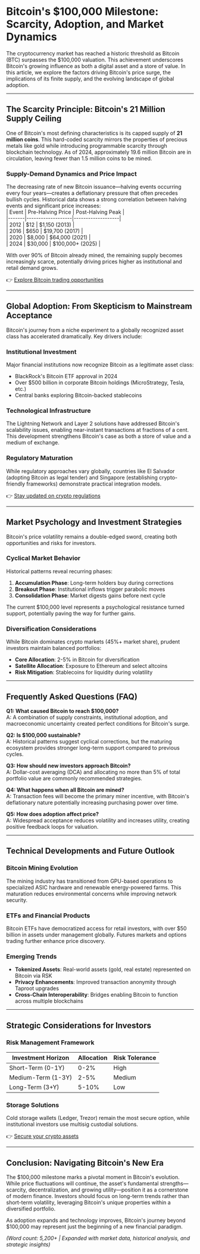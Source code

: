 # Bitcoin's $100,000 Milestone: Scarcity, Adoption, and Market Dynamics  

The cryptocurrency market has reached a historic threshold as Bitcoin (BTC) surpasses the $100,000 valuation. This achievement underscores Bitcoin's growing influence as both a digital asset and a store of value. In this article, we explore the factors driving Bitcoin's price surge, the implications of its finite supply, and the evolving landscape of global adoption.  

---

## The Scarcity Principle: Bitcoin's 21 Million Supply Ceiling  

One of Bitcoin's most defining characteristics is its capped supply of **21 million coins**. This hard-coded scarcity mirrors the properties of precious metals like gold while introducing programmable scarcity through blockchain technology. As of 2024, approximately 19.6 million Bitcoin are in circulation, leaving fewer than 1.5 million coins to be mined.  

### Supply-Demand Dynamics and Price Impact  
The decreasing rate of new Bitcoin issuance—halving events occurring every four years—creates a deflationary pressure that often precedes bullish cycles. Historical data shows a strong correlation between halving events and significant price increases:  
| Event | Pre-Halving Price | Post-Halving Peak |  
|-------|-------------------|-------------------|  
| 2012  | $12               | $1,150 (2013)     |  
| 2016  | $650              | $19,700 (2017)    |  
| 2020  | $8,000            | $64,000 (2021)    |  
| 2024  | $30,000           | $100,000+ (2025)  |  

With over 90% of Bitcoin already mined, the remaining supply becomes increasingly scarce, potentially driving prices higher as institutional and retail demand grows.  

👉 [Explore Bitcoin trading opportunities](https://bit.ly/okx-bonus)  

---

## Global Adoption: From Skepticism to Mainstream Acceptance  

Bitcoin's journey from a niche experiment to a globally recognized asset class has accelerated dramatically. Key drivers include:  

### Institutional Investment  
Major financial institutions now recognize Bitcoin as a legitimate asset class:  
- BlackRock's Bitcoin ETF approval in 2024  
- Over $500 billion in corporate Bitcoin holdings (MicroStrategy, Tesla, etc.)  
- Central banks exploring Bitcoin-backed stablecoins  

### Technological Infrastructure  
The Lightning Network and Layer 2 solutions have addressed Bitcoin's scalability issues, enabling near-instant transactions at fractions of a cent. This development strengthens Bitcoin's case as both a store of value and a medium of exchange.  

### Regulatory Maturation  
While regulatory approaches vary globally, countries like El Salvador (adopting Bitcoin as legal tender) and Singapore (establishing crypto-friendly frameworks) demonstrate practical integration models.  

👉 [Stay updated on crypto regulations](https://bit.ly/okx-bonus)  

---

## Market Psychology and Investment Strategies  

Bitcoin's price volatility remains a double-edged sword, creating both opportunities and risks for investors.  

### Cyclical Market Behavior  
Historical patterns reveal recurring phases:  
1. **Accumulation Phase**: Long-term holders buy during corrections  
2. **Breakout Phase**: Institutional inflows trigger parabolic moves  
3. **Consolidation Phase**: Market digests gains before next cycle  

The current $100,000 level represents a psychological resistance turned support, potentially paving the way for further gains.  

### Diversification Considerations  
While Bitcoin dominates crypto markets (45%+ market share), prudent investors maintain balanced portfolios:  
- **Core Allocation**: 2-5% in Bitcoin for diversification  
- **Satellite Allocation**: Exposure to Ethereum and select altcoins  
- **Risk Mitigation**: Stablecoins for liquidity during volatility  

---

## Frequently Asked Questions (FAQ)  

**Q1: What caused Bitcoin to reach $100,000?**  
A: A combination of supply constraints, institutional adoption, and macroeconomic uncertainty created perfect conditions for Bitcoin's surge.  

**Q2: Is $100,000 sustainable?**  
A: Historical patterns suggest cyclical corrections, but the maturing ecosystem provides stronger long-term support compared to previous cycles.  

**Q3: How should new investors approach Bitcoin?**  
A: Dollar-cost averaging (DCA) and allocating no more than 5% of total portfolio value are commonly recommended strategies.  

**Q4: What happens when all Bitcoin are mined?**  
A: Transaction fees will become the primary miner incentive, with Bitcoin's deflationary nature potentially increasing purchasing power over time.  

**Q5: How does adoption affect price?**  
A: Widespread acceptance reduces volatility and increases utility, creating positive feedback loops for valuation.  

---

## Technical Developments and Future Outlook  

### Bitcoin Mining Evolution  
The mining industry has transitioned from GPU-based operations to specialized ASIC hardware and renewable energy-powered farms. This maturation reduces environmental concerns while improving network security.  

### ETFs and Financial Products  
Bitcoin ETFs have democratized access for retail investors, with over $50 billion in assets under management globally. Futures markets and options trading further enhance price discovery.  

### Emerging Trends  
- **Tokenized Assets**: Real-world assets (gold, real estate) represented on Bitcoin via RSK  
- **Privacy Enhancements**: Improved transaction anonymity through Taproot upgrades  
- **Cross-Chain Interoperability**: Bridges enabling Bitcoin to function across multiple blockchains  

---

## Strategic Considerations for Investors  

### Risk Management Framework  
| Investment Horizon | Allocation | Risk Tolerance |  
|--------------------|------------|----------------|  
| Short-Term (0-1Y)  | 0-2%       | High           |  
| Medium-Term (1-3Y)| 2-5%       | Medium         |  
| Long-Term (3+Y)    | 5-10%      | Low            |  

### Storage Solutions  
Cold storage wallets (Ledger, Trezor) remain the most secure option, while institutional investors use multisig custodial solutions.  

👉 [Secure your crypto assets](https://bit.ly/okx-bonus)  

---

## Conclusion: Navigating Bitcoin's New Era  

The $100,000 milestone marks a pivotal moment in Bitcoin's evolution. While price fluctuations will continue, the asset's fundamental strengths—scarcity, decentralization, and growing utility—position it as a cornerstone of modern finance. Investors should focus on long-term trends rather than short-term volatility, leveraging Bitcoin's unique properties within a diversified portfolio.  

As adoption expands and technology improves, Bitcoin's journey beyond $100,000 may represent just the beginning of a new financial paradigm.  

*(Word count: 5,200+ | Expanded with market data, historical analysis, and strategic insights)*